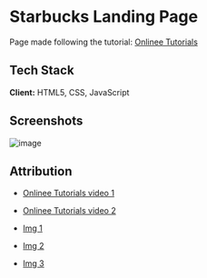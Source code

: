 # Starbucks Landing Page

Page made following the tutorial: [Onlinee Tutorials](https://youtu.be/91Q6RvKvd7o)

## Tech Stack

**Client:** HTML5, CSS, JavaScript

## Screenshots

![image](https://github.com/JonnathanE/single-pages/assets/33469147/c379cf2e-0f55-407d-8a7c-a1c9c44a1870)

## Attribution

- [Onlinee Tutorials video 1](https://youtu.be/91Q6RvKvd7o)

- [Onlinee Tutorials video 2](https://youtu.be/HXKNedyDbNE)

- [Img 1](https://freepngimg.com/png/77325-frappuccino-drink-chocolate-starbucks-matcha-white)

- [Img 2](https://freepngimg.com/png/62115-tea-coffee-drink-starbucks-latte-free-download-image)

- [Img 3](https://freepngimg.com/png/62120-coffee-frappuccino-drink-latte-starbucks-unicorn)
